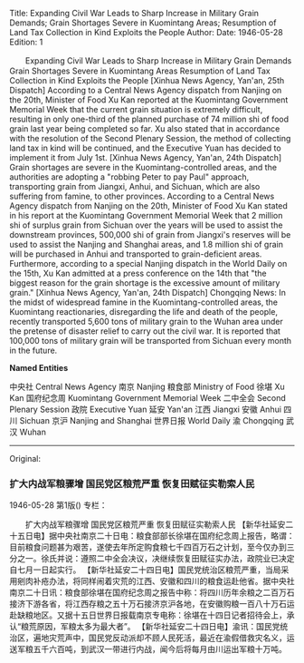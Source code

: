 Title: Expanding Civil War Leads to Sharp Increase in Military Grain Demands; Grain Shortages Severe in Kuomintang Areas; Resumption of Land Tax Collection in Kind Exploits the People
Author:
Date: 1946-05-28
Edition: 1

　　Expanding Civil War Leads to Sharp Increase in Military Grain Demands
    Grain Shortages Severe in Kuomintang Areas
    Resumption of Land Tax Collection in Kind Exploits the People
    [Xinhua News Agency, Yan'an, 25th Dispatch] According to a Central News Agency dispatch from Nanjing on the 20th, Minister of Food Xu Kan reported at the Kuomintang Government Memorial Week that the current grain situation is extremely difficult, resulting in only one-third of the planned purchase of 74 million shi of food grain last year being completed so far. Xu also stated that in accordance with the resolution of the Second Plenary Session, the method of collecting land tax in kind will be continued, and the Executive Yuan has decided to implement it from July 1st.
    [Xinhua News Agency, Yan'an, 24th Dispatch] Grain shortages are severe in the Kuomintang-controlled areas, and the authorities are adopting a "robbing Peter to pay Paul" approach, transporting grain from Jiangxi, Anhui, and Sichuan, which are also suffering from famine, to other provinces. According to a Central News Agency dispatch from Nanjing on the 20th, Minister of Food Xu Kan stated in his report at the Kuomintang Government Memorial Week that 2 million shi of surplus grain from Sichuan over the years will be used to assist the downstream provinces, 500,000 shi of grain from Jiangxi's reserves will be used to assist the Nanjing and Shanghai areas, and 1.8 million shi of grain will be purchased in Anhui and transported to grain-deficient areas. Furthermore, according to a special Nanjing dispatch in the World Daily on the 15th, Xu Kan admitted at a press conference on the 14th that "the biggest reason for the grain shortage is the excessive amount of military grain."
    [Xinhua News Agency, Yan'an, 24th Dispatch] Chongqing News: In the midst of widespread famine in the Kuomintang-controlled areas, the Kuomintang reactionaries, disregarding the life and death of the people, recently transported 5,600 tons of military grain to the Wuhan area under the pretense of disaster relief to carry out the civil war. It is reported that 100,000 tons of military grain will be transported from Sichuan every month in the future.


**Named Entities**


中央社  Central News Agency
南京  Nanjing
粮食部  Ministry of Food
徐堪  Xu Kan
国府纪念周  Kuomintang Government Memorial Week
二中全会  Second Plenary Session
政院  Executive Yuan
延安  Yan'an
江西  Jiangxi
安徽  Anhui
四川  Sichuan
京沪  Nanjing and Shanghai
世界日报  World Daily
渝  Chongqing
武汉  Wuhan



<hr /> 

Original: 


### 扩大内战军粮骤增  国民党区粮荒严重  恢复田赋征实勒索人民

1946-05-28
第1版()
专栏：

　　扩大内战军粮骤增
    国民党区粮荒严重
    恢复田赋征实勒索人民
    【新华社延安二十五日电】据中央社南京二十日电：粮食部部长徐堪在国府纪念周上报告，略谓：目前粮食问题甚为艰苦，遂使去年所定购食粮七千四百万石之计划，至今仅办到三分之一。徐氏并说：遵照二中全会决议，决继续恢复田赋征实办法，政院业已决定自七月一日起实行。
    【新华社延安二十四日电】国民党统治区粮荒严重，当局采用剜肉补疮办法，将同样闹着灾荒的江西、安徽和四川的粮食运赴他省。据中央社南京二十日讯：粮食部徐堪在国府纪念周之报告中称：将四川历年余粮之二百万石接济下游各省，将江西存粮之五十万石接济京沪各地，在安徽购粮一百八十万石运赴缺粮地区。又据十五日世界日报载南京专电称：徐堪在十四日记者招待会上，承认“粮荒原因，军粮太多为最大者”。
    【新华社延安二十四日电】渝讯：国民党统治区，遍地灾荒声中，国民党反动派却不顾人民死活，最近在渝假借救灾名义，运送军粮五千六百吨，到武汉一带进行内战，闻今后将每月由川运出军粮十万吨。
